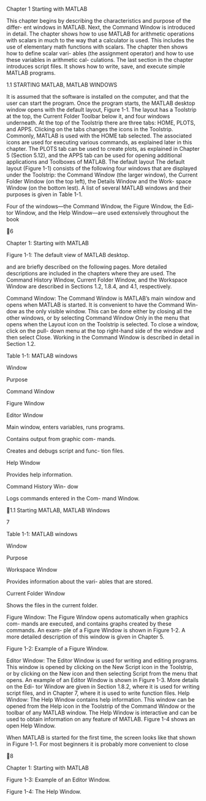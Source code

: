 Chapter 1
Starting with
MATLAB

This chapter begins by describing the characteristics and purpose of the differ-
ent windows in MATLAB. Next, the Command Window is introduced in detail.
The chapter shows how to use MATLAB for arithmetic operations with scalars
in much to the way that a calculator is used. This includes the use of elementary
math functions with scalars. The chapter then shows how to define scalar vari-
ables (the assignment operator) and how to use these variables in arithmetic cal-
culations. The last section in the chapter introduces script files. It shows how to
write, save, and execute simple MATLAB programs.

1.1  STARTING MATLAB, MATLAB WINDOWS

It is assumed that the software is installed on the computer, and that the user
can start the program. Once the program starts, the MATLAB desktop window
opens with the default layout, Figure 1-1. The layout has a Toolstrip at the top,
the Current Folder Toolbar below it, and four windows underneath. At the top
of the Toolstrip there are three tabs: HOME, PLOTS, and APPS. Clicking on
the tabs changes the icons in the Toolstrip. Commonly, MATLAB is used with
the  HOME  tab  selected.  The  associated  icons  are  used  for  executing  various
commands,  as  explained  later  in  this  chapter.  The  PLOTS  tab  can  be  used  to
create plots, as explained in Chapter 5 (Section 5.12), and the APPS tab can be
used for opening additional applications and Toolboxes of MATLAB.
The default layout
The default layout (Figure 1-1) consists of the following four windows that are
displayed under the Toolstrip: the Command Window (the larger window), the
Current  Folder  Window  (on  the top  left), the  Details  Window  and the  Work-
space  Window  (on  the  bottom  lest).  A  list of  several  MATLAB  windows  and
their purposes is given in Table 1-1.

Four of the windows—the Command Window, the Figure Window, the Edi-
tor Window, and the Help Window—are used extensively throughout the book

6

Chapter 1: Starting with MATLAB

Figure 1-1: The default view of MATLAB desktop.

and are briefly described on the following pages. More detailed descriptions are
included in the chapters where they are used. The Command History Window,
Current Folder Window, and the Workspace Window are described in Sections
1.2, 1.8.4, and 4.1, respectively.

Command Window:  The Command Window is MATLAB’s main window and
opens when MATLAB is started. It is convenient to have the Command Win-
dow as the only visible window. This can be done either by closing all the other
windows, or by selecting Command Window Only in the menu that opens when
the Layout icon on the Toolstrip is selected. To close a window, click on the pull-
down  menu  at  the  top  right-hand  side  of  the  window  and  then  select  Close.
Working in the Command Window is described in detail in Section 1.2.

Table 1-1: MATLAB windows

Window

Purpose

Command Window

Figure Window

Editor Window

Main  window,  enters  variables,  runs
programs.

Contains  output  from  graphic  com-
mands.

Creates  and  debugs  script  and  func-
tion files.

Help Window

Provides help information.

Command History Win-
dow

Logs commands entered in the Com-
mand Window.

1.1 Starting MATLAB, MATLAB Windows

7

Table 1-1: MATLAB windows

Window

Purpose

Workspace Window

Provides information about the vari-
ables that are stored.

Current Folder Window

Shows the files in the current folder.

Figure Window:  The Figure Window opens automatically when graphics com-
mands are executed, and contains graphs created by these commands. An exam-
ple of a Figure Window is shown in Figure 1-2. A more detailed description of
this window is given in Chapter 5.

Figure 1-2: Example of a Figure Window.

Editor Window:  The Editor Window is used for writing and editing programs.
This window is opened by clicking on the New Script icon in the Toolstrip, or by
clicking on the New icon and then selecting Script from the menu that opens. An
example of an Editor Window is shown in Figure 1-3. More details on the Edi-
tor Window are given in Section 1.8.2, where it is used for writing script files,
and in Chapter 7, where it is used to write function files.
Help Window:  The Help Window contains help information. This window can
be opened from the Help icon in the Toolstrip of the Command Window or the
toolbar of any MATLAB window. The Help Window is interactive and can be
used to obtain information on any feature of MATLAB. Figure 1-4 shows an
open Help Window.

When  MATLAB  is  started  for  the  first  time,  the  screen  looks  like  that
shown in Figure 1-1. For most beginners it is probably more convenient to close

8

Chapter 1: Starting with MATLAB

Figure 1-3: Example of an Editor Window.

Figure 1-4: The Help Window.

